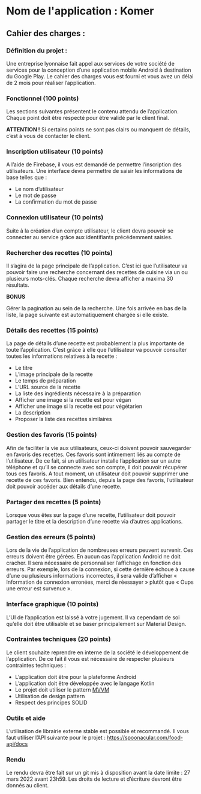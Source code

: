 # Nom de l'application : Komer

## Cahier des charges :

### Définition du projet : 

Une entreprise lyonnaise fait appel aux services de votre société de services pour la conception 
d’une application mobile Android à destination du Google Play.
Le cahier des charges vous est fourni et vous avez un délai de 2 mois pour réaliser l’application.

### Fonctionnel (100 points) 

Les sections suivantes présentent le contenu attendu de l’application. Chaque point doit être 
respecté pour être validé par le client final.

**ATTENTION !** Si certains points ne sont pas clairs ou manquent de détails, c’est à vous de 
contacter le client.

### Inscription utilisateur (10 points) 

A l’aide de Firebase, il vous est demandé de permettre l’inscription des utilisateurs. Une 
interface devra permettre de saisir les informations de base telles que :
- Le nom d’utilisateur
- Le mot de passe
- La confirmation du mot de passe

### Connexion utilisateur (10 points) 

Suite à la création d’un compte utilisateur, le client devra pouvoir se connecter au service grâce 
aux identifiants précédemment saisies.

### Rechercher des recettes (10 points) 

Il s’agira de la page principale de l’application. C’est ici que l’utilisateur va pouvoir faire une 
recherche concernant des recettes de cuisine via un ou plusieurs mots-clés.
Chaque recherche devra afficher a maxima 30 résultats.

**BONUS** 

Gérer la pagination au sein de la recherche. Une fois arrivée en bas de la liste, la page suivante 
est automatiquement chargée si elle existe.

### Détails des recettes (15 points) 

La page de détails d’une recette est probablement la plus importante de toute l’application. C’est 
grâce à elle que l’utilisateur va pouvoir consulter toutes les informations relatives à la recette : 
- Le titre
- L’image principale de la recette
- Le temps de préparation
- L’URL source de la recette
- La liste des ingrédients nécessaire à la préparation
- Afficher une image si la recette est pour végan
- Afficher une image si la recette est pour végétarien
- La description
- Proposer la liste des recettes similaires 

### Gestion des favoris (15 points) 

Afin de faciliter la vie aux utilisateurs, ceux-ci doivent pouvoir sauvegarder en favoris des recettes. 
Ces favoris sont intimement liés au compte de l’utilisateur. De ce fait, si un utilisateur installe 
l’application sur un autre téléphone et qu’il se connecte avec son compte, il doit pouvoir 
récupérer tous ces favoris.
A tout moment, un utilisateur doit pouvoir supprimer une recette de ces favoris. Bien entendu, 
depuis la page des favoris, l’utilisateur doit pouvoir accéder aux détails d’une recette.

### Partager des recettes (5 points) 

Lorsque vous êtes sur la page d’une recette, l’utilisateur doit pouvoir partager le titre et la 
description d’une recette via d’autres applications.

### Gestion des erreurs (5 points) 

Lors de la vie de l’application de nombreuses erreurs peuvent survenir. Ces erreurs doivent être 
gérées. En aucun cas l’application Android ne doit cracher. Il sera nécessaire de personnaliser 
l’affichage en fonction des erreurs. 
Par exemple, lors de la connexion, si cette dernière échoue à cause d’une ou plusieurs 
informations incorrectes, il sera valide d’afficher « Information de connexion erronées, merci de 
réessayer » plutôt que « Oups une erreur est survenue ».

### Interface graphique (10 points) 

L’UI de l’application est laissé à votre jugement. Il va cependant de soi qu’elle doit être utilisable 
et se baser principalement sur Material Design.

### Contraintes techniques (20 points) 

Le client souhaite reprendre en interne de la société le développement de l’application. De ce fait 
il vous est nécessaire de respecter plusieurs contraintes techniques :
- L’application doit être pour la plateforme Android
- L’application doit être développée avec le langage Kotlin
- Le projet doit utiliser le pattern [MVVM](https://medium.com/androidmood/comprendre-larchitecture-mvvm-sur-android-aa285e4fe9dd)
- Utilisation de design pattern
- Respect des principes SOLID

### Outils et aide 

L’utilisation de librairie externe stable est possible et recommandé. Il vous faut utiliser l’API 
suivante pour le projet : https://spoonacular.com/food-api/docs

### Rendu 

Le rendu devra être fait sur un git mis à disposition avant la date limite : 27 mars 2022 avant 23h59.
Les droits de lecture et d’écriture devront être donnés au client.

